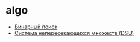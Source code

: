 # algo

* [Бинарный поиск](./go/binarySearch.md)
* [Система непересекающихся множеств (DSU)](./go/dsu.md)
